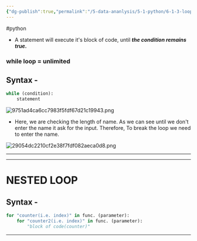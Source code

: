 ```yaml
---
{"dg-publish":true,"permalink":"/5-data-ananlysis/5-1-python/6-1-3-loops/1-python-while-loop/","noteIcon":""}
---
```


#python 

- A statement will execute it's block of code, until ***the condition remains true.***
### while loop = unlimited
## Syntax - 
```Python
while (condition):
	statement
```

![9751ad4ca6cc7983f5fdf67d21c19943.png](/img/user/_resources/9751ad4ca6cc7983f5fdf67d21c19943.png)
 - Here, we are checking the length of name. As we can see until we don't enter the name it ask for the input. Therefore, To break the loop we need to enter the name.

 ![29054dc2210cf2e38f7fdf082aeca0d8.png](/img/user/_resources/29054dc2210cf2e38f7fdf082aeca0d8.png)
* * *
* * *
# NESTED LOOP
## Syntax - 
```Python
for "counter(i.e. index)" in func. (parameter):
	for "counter2(i.e. index)" in func. (parameter): 
		"block of code(counter)"
```
* * *

